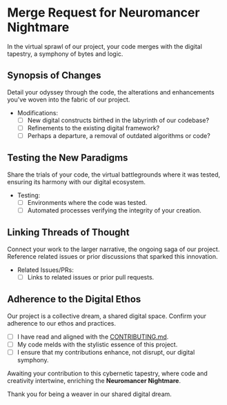 # Merge Request for Neuromancer Nightmare

In the virtual sprawl of our project, your code merges with the digital tapestry, a symphony of bytes and logic.

## Synopsis of Changes

Detail your odyssey through the code, the alterations and enhancements you've woven into the fabric of our project.

- Modifications:
  - [ ] New digital constructs birthed in the labyrinth of our codebase?
  - [ ] Refinements to the existing digital framework?
  - [ ] Perhaps a departure, a removal of outdated algorithms or code?

## Testing the New Paradigms

Share the trials of your code, the virtual battlegrounds where it was tested, ensuring its harmony with our digital ecosystem.

- Testing:
  - [ ] Environments where the code was tested.
  - [ ] Automated processes verifying the integrity of your creation.

## Linking Threads of Thought

Connect your work to the larger narrative, the ongoing saga of our project. Reference related issues or prior discussions that sparked this innovation.

- Related Issues/PRs:
  - [ ] Links to related issues or prior pull requests.

## Adherence to the Digital Ethos

Our project is a collective dream, a shared digital space. Confirm your adherence to our ethos and practices.

- [ ] I have read and aligned with the [CONTRIBUTING.md](CONTRIBUTING.md).
- [ ] My code melds with the stylistic essence of this project.
- [ ] I ensure that my contributions enhance, not disrupt, our digital symphony.

Awaiting your contribution to this cybernetic tapestry, where code and creativity intertwine, enriching the **Neuromancer Nightmare**.

Thank you for being a weaver in our shared digital dream.
